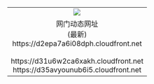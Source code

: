 ﻿<table>
  <tr></tr>
  <tr><td colspan=2 align=center><img src="https://d2epa7a6i08dph.cloudfront.net/Up/oGate.jpg" /></td></tr>
  <tr><td colspan=2 align=center>网门动态网址<br/>(最新)
<br>https://d2epa7a6i08dph.cloudfront.net
<br/>
<br>https://d31u6w2ca6xakh.cloudfront.net
<br>https://d35avyounub6i5.cloudfront.net
    </td>
  </tr>
</table>

